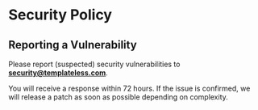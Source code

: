 # Security Policy

## Reporting a Vulnerability

Please report (suspected) security vulnerabilities to
**[security@templateless.com](mailto:security@templateless.com)**.

You will receive a response within 72 hours. If the issue is confirmed,
we will release a patch as soon as possible depending on complexity.